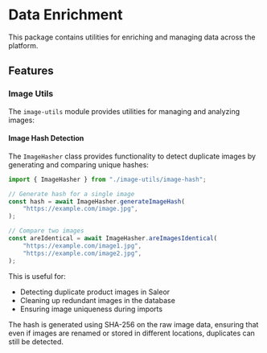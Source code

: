 # Data Enrichment

This package contains utilities for enriching and managing data across the platform.

## Features

### Image Utils

The `image-utils` module provides utilities for managing and analyzing images:

#### Image Hash Detection

The `ImageHasher` class provides functionality to detect duplicate images by generating and comparing unique hashes:

```typescript
import { ImageHasher } from "./image-utils/image-hash";

// Generate hash for a single image
const hash = await ImageHasher.generateImageHash(
    "https://example.com/image.jpg",
);

// Compare two images
const areIdentical = await ImageHasher.areImagesIdentical(
    "https://example.com/image1.jpg",
    "https://example.com/image2.jpg",
);
```

This is useful for:

-   Detecting duplicate product images in Saleor
-   Cleaning up redundant images in the database
-   Ensuring image uniqueness during imports

The hash is generated using SHA-256 on the raw image data, ensuring that even if images are renamed or stored in different locations, duplicates can still be detected.
